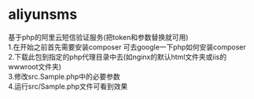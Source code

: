 # aliyunsms
基于php的阿里云短信验证服务(把token和参数替换就可用)  
1.在开始之前首先需要安装composer 可去google一下php如何安装composer  
2.下载此包到指定的php代理目录中去(如nginx的默认html文件夹或iis的wwwroot文件夹)  
3.修改src.Sample.php中的必要参数  
4.运行src/Sample.php文件可看到效果
